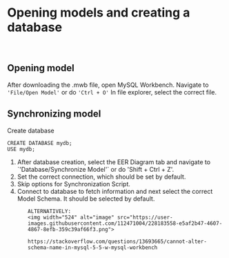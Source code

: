 # Opening models and creating a database
&nbsp;
## Opening model
After downloading the .mwb file, open MySQL Workbench.
Navigate to `'File/Open Model'` or do `'Ctrl + O'`
In file explorer, select the correct file.
&nbsp;
## Synchronizing model
Create database 
``` mysql
CREATE DATABASE mydb;
USE mydb;
```
<ol>
    <li>After database creation, select the EER Diagram tab and navigate to `'Database/Synchronize Model'` or do 'Shift + Ctrl + Z'.</li>
    <li>Set the correct connection, which should be set by default.</li> 
    <li>Skip options for Synchronization Script.</li> 
    <li>Connect to database to fetch information and next select the correct Model Schema. It should be selected by default.</li>
<ol>
    
    ALTERNATIVELY:
    <img width="524" alt="image" src="https://user-images.githubusercontent.com/112471004/228183558-e5af2b47-4607-4867-8efb-359c39af66f3.png">

    https://stackoverflow.com/questions/13693665/cannot-alter-schema-name-in-mysql-5-5-w-mysql-workbench
    
